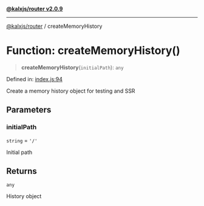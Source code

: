 [**@kalxjs/router v2.0.9**](../README.md)

***

[@kalxjs/router](../README.md) / createMemoryHistory

# Function: createMemoryHistory()

> **createMemoryHistory**(`initialPath`): `any`

Defined in: [index.js:94](https://github.com/Odeneho-Calculus/kalxjs/blob/7b934744f937fc5e86b41b014f2ac348e4dd60f4/packages/router/src/index.js#L94)

Create a memory history object for testing and SSR

## Parameters

### initialPath

`string` = `'/'`

Initial path

## Returns

`any`

History object
